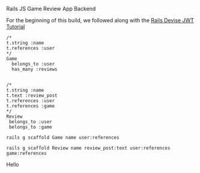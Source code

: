 Rails JS Game Review App Backend

For the beginning of this build, we followed along with the [Rails Devise JWT Tutorial](https://github.com/dakotalmartinez/rails-devise-jwt-tutorial)

```
/*
t.string :name
t.references :user
*/
Game
  belongs_to :user
  has_many :reviews


/*
t.string :name
t.text :review_post
t.references :user
t.references :game
*/
Review
 belongs_to :user
 belongs_to :game
```

```
rails g scaffold Game name user:references
```

```
rails g scaffold Review name review_post:text user:references game:references
```
Hello
